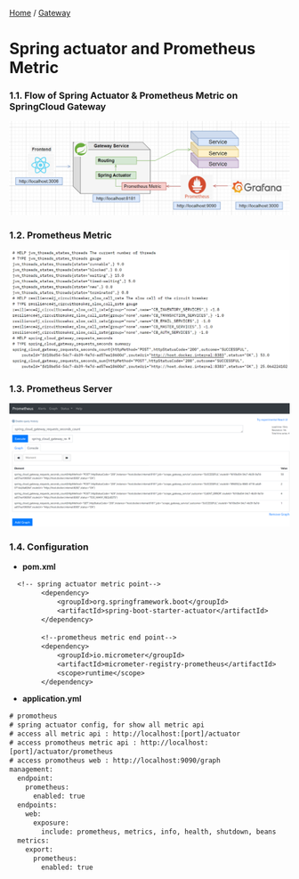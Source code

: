 [Home](https://github.com/springboot-microservices-project/) /
[Gateway](https://github.com/springboot-microservices-project/.github/blob/main/profile/page/gateway-service/readme.md)

# Spring actuator and Prometheus Metric

### 1.1. Flow of Spring Actuator & Prometheus Metric on SpringCloud Gateway
![alt text](https://github.com/springboot-microservices-project/.github/blob/main/profile/page/gateway-service/image/gw-actuator-prometheus-grafana-flow.png?raw=false)

### 1.2. Prometheus Metric
![alt text](https://github.com/springboot-microservices-project/.github/blob/main/profile/page/gateway-service/image/gw-metric.png?raw=true)

### 1.3. Prometheus Server
![alt text](https://github.com/springboot-microservices-project/.github/blob/main/profile/page/gateway-service/image/gw-prometheus.png?raw=true)

### 1.4. Configuration 
- **pom.xml**
```
  <!-- spring actuator metric point-->
        <dependency>
            <groupId>org.springframework.boot</groupId>
            <artifactId>spring-boot-starter-actuator</artifactId>
        </dependency>

        <!--prometheus metric end point-->
        <dependency>
            <groupId>io.micrometer</groupId>
            <artifactId>micrometer-registry-prometheus</artifactId>
            <scope>runtime</scope>
        </dependency>
```

- **application.yml**
```
# promotheus
# spring actuator config, for show all metric api
# access all metric api : http://localhost:[port]/actuator
# access promotheus metric api : http://localhost:[port]/actuator/prometheus
# access promotheus web : http://localhost:9090/graph
management:
  endpoint:
    prometheus:
      enabled: true
  endpoints:
    web:
      exposure:
        include: prometheus, metrics, info, health, shutdown, beans
  metrics:
    export:
      prometheus:
        enabled: true
```





